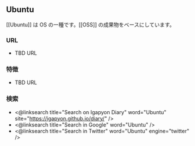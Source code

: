 ## Ubuntu

[[Ubuntu]] は OS の一種です。[[OSS]] の成果物をベースにしています。

### URL

* TBD URL

### 特徴

* TBD URL

### 検索

* <@linksearch title="Search on Igapyon Diary" word="Ubuntu" site="https://igapyon.github.io/diary/" />
* <@linksearch title="Search in Google" word="Ubuntu" />
* <@linksearch title="Search in Twitter" word="Ubuntu" engine="twitter" />

